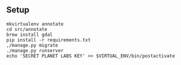 Setup
-----------
    mkvirtualenv annotate
    cd src/annotate
    brew install gdal
    pip install -r requirements.txt
    ,/manage.py migrate
    ./manage.py runserver
    echo 'SECRET PLANET LABS KEY' >> $VIRTUAL_ENV/bin/postactivate
